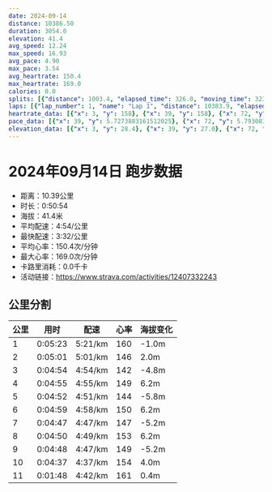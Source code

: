 ```yaml
---
date: 2024-09-14
distance: 10386.50
duration: 3054.0
elevation: 41.4
avg_speed: 12.24
max_speed: 16.93
avg_pace: 4.90
max_pace: 3.54
avg_heartrate: 150.4
max_heartrate: 169.0
calories: 0.0
splits: [{"distance": 1003.4, "elapsed_time": 326.0, "moving_time": 323.0, "average_speed": 3.11, "pace": 5.359067524115756, "average_heartrate": 160.08074534161491, "elevation_difference": -1.0, "split_number": 1}, {"distance": 999.9, "elapsed_time": 301.0, "moving_time": 301.0, "average_speed": 3.32, "pace": 5.020090361445783, "average_heartrate": 146.21594684385383, "elevation_difference": 2.0, "split_number": 2}, {"distance": 999.2, "elapsed_time": 294.0, "moving_time": 294.0, "average_speed": 3.4, "pace": 4.901970588235294, "average_heartrate": 142.2108843537415, "elevation_difference": -4.8, "split_number": 3}, {"distance": 997.5, "elapsed_time": 295.0, "moving_time": 295.0, "average_speed": 3.38, "pace": 4.930976331360947, "average_heartrate": 149.34915254237288, "elevation_difference": 6.2, "split_number": 4}, {"distance": 1000.1, "elapsed_time": 292.0, "moving_time": 292.0, "average_speed": 3.43, "pace": 4.859096209912535, "average_heartrate": 144.97260273972603, "elevation_difference": -5.8, "split_number": 5}, {"distance": 1002.2, "elapsed_time": 299.0, "moving_time": 299.0, "average_speed": 3.35, "pace": 4.975134328358209, "average_heartrate": 150.7458193979933, "elevation_difference": 6.2, "split_number": 6}, {"distance": 997.7, "elapsed_time": 287.0, "moving_time": 287.0, "average_speed": 3.48, "pace": 4.789281609195402, "average_heartrate": 147.4738675958188, "elevation_difference": -5.2, "split_number": 7}, {"distance": 1000.8, "elapsed_time": 290.0, "moving_time": 290.0, "average_speed": 3.45, "pace": 4.830927536231884, "average_heartrate": 153.5241379310345, "elevation_difference": 6.2, "split_number": 8}, {"distance": 1001.8, "elapsed_time": 288.0, "moving_time": 288.0, "average_speed": 3.48, "pace": 4.789281609195402, "average_heartrate": 149.55555555555554, "elevation_difference": -5.2, "split_number": 9}, {"distance": 999.5, "elapsed_time": 277.0, "moving_time": 277.0, "average_speed": 3.61, "pace": 4.616814404432133, "average_heartrate": 154.92057761732852, "elevation_difference": 4.0, "split_number": 10}, {"distance": 381.8, "elapsed_time": 111.0, "moving_time": 108.0, "average_speed": 3.54, "pace": 4.708107344632768, "average_heartrate": 161.5185185185185, "elevation_difference": 0.4, "split_number": 11}]
laps: [{"lap_number": 1, "name": "Lap 1", "distance": 10383.9, "elapsed_time": 3060.0, "moving_time": 3060.0, "average_speed": 3.39, "pace": 4.916430678466076, "average_heartrate": 150.55, "max_heartrate": 168, "start_date": "2024-09-14 19:59:01+00:00", "elevation_difference": 41.4}]
heartrate_data: [{"x": 3, "y": 158}, {"x": 39, "y": 158}, {"x": 72, "y": 160}, {"x": 107, "y": 160}, {"x": 139, "y": 160}, {"x": 172, "y": 160}, {"x": 204, "y": 160}, {"x": 237, "y": 160}, {"x": 272, "y": 160}, {"x": 305, "y": 162}, {"x": 336, "y": 162}, {"x": 368, "y": 162}, {"x": 401, "y": 143}, {"x": 432, "y": 144}, {"x": 465, "y": 145}, {"x": 495, "y": 149}, {"x": 526, "y": 136}, {"x": 557, "y": 137}, {"x": 587, "y": 144}, {"x": 618, "y": 144}, {"x": 650, "y": 140}, {"x": 681, "y": 140}, {"x": 710, "y": 139}, {"x": 739, "y": 145}, {"x": 770, "y": 144}, {"x": 801, "y": 138}, {"x": 833, "y": 140}, {"x": 863, "y": 147}, {"x": 894, "y": 145}, {"x": 924, "y": 149}, {"x": 957, "y": 142}, {"x": 988, "y": 148}, {"x": 1017, "y": 155}, {"x": 1049, "y": 155}, {"x": 1080, "y": 153}, {"x": 1112, "y": 151}, {"x": 1142, "y": 150}, {"x": 1172, "y": 143}, {"x": 1202, "y": 145}, {"x": 1233, "y": 145}, {"x": 1263, "y": 146}, {"x": 1295, "y": 144}, {"x": 1325, "y": 144}, {"x": 1354, "y": 145}, {"x": 1384, "y": 145}, {"x": 1415, "y": 146}, {"x": 1444, "y": 148}, {"x": 1475, "y": 147}, {"x": 1505, "y": 146}, {"x": 1535, "y": 148}, {"x": 1566, "y": 151}, {"x": 1600, "y": 147}, {"x": 1631, "y": 150}, {"x": 1661, "y": 151}, {"x": 1693, "y": 151}, {"x": 1725, "y": 151}, {"x": 1756, "y": 158}, {"x": 1785, "y": 153}, {"x": 1816, "y": 151}, {"x": 1845, "y": 145}, {"x": 1875, "y": 142}, {"x": 1906, "y": 148}, {"x": 1937, "y": 145}, {"x": 1966, "y": 149}, {"x": 1995, "y": 148}, {"x": 2024, "y": 148}, {"x": 2054, "y": 154}, {"x": 2083, "y": 148}, {"x": 2114, "y": 146}, {"x": 2143, "y": 147}, {"x": 2173, "y": 151}, {"x": 2203, "y": 151}, {"x": 2235, "y": 152}, {"x": 2265, "y": 155}, {"x": 2294, "y": 158}, {"x": 2323, "y": 158}, {"x": 2355, "y": 158}, {"x": 2385, "y": 159}, {"x": 2414, "y": 155}, {"x": 2442, "y": 153}, {"x": 2473, "y": 148}, {"x": 2502, "y": 152}, {"x": 2534, "y": 148}, {"x": 2564, "y": 147}, {"x": 2594, "y": 148}, {"x": 2622, "y": 147}, {"x": 2653, "y": 149}, {"x": 2683, "y": 148}, {"x": 2713, "y": 151}, {"x": 2743, "y": 149}, {"x": 2774, "y": 153}, {"x": 2804, "y": 153}, {"x": 2833, "y": 153}, {"x": 2863, "y": 154}, {"x": 2887, "y": 163}, {"x": 2914, "y": 166}, {"x": 2943, "y": 164}, {"x": 2972, "y": 167}, {"x": 3003, "y": 168}, {"x": 3031, "y": 157}]
pace_data: [{"x": 39, "y": 5.7273883161512025}, {"x": 72, "y": 5.793083072645117}, {"x": 107, "y": 6.715028203062046}, {"x": 139, "y": 4.994516032364398}, {"x": 172, "y": 5.188885429638853}, {"x": 204, "y": 4.70544889892716}, {"x": 237, "y": 4.830927536231884}, {"x": 272, "y": 5.825480601188395}, {"x": 305, "y": 5.098409299479963}, {"x": 336, "y": 4.832328211075674}, {"x": 368, "y": 4.896210340775558}, {"x": 401, "y": 5.659320882852292}, {"x": 432, "y": 4.999010197960407}, {"x": 465, "y": 4.643828364446921}, {"x": 495, "y": 4.818357906909511}, {"x": 526, "y": 4.722782657976763}, {"x": 557, "y": 4.561220580186097}, {"x": 587, "y": 4.768726752503576}, {"x": 618, "y": 5.511474867724867}, {"x": 650, "y": 4.395226793248945}, {"x": 681, "y": 4.369874147876245}, {"x": 710, "y": 4.605332964907432}, {"x": 739, "y": 5.082860628240317}, {"x": 770, "y": 4.896210340775558}, {"x": 801, "y": 5.032216183574879}, {"x": 833, "y": 5.589101274312541}, {"x": 863, "y": 5.7273883161512025}, {"x": 894, "y": 4.652903405918481}, {"x": 924, "y": 4.445638837023206}, {"x": 957, "y": 4.75376497432972}, {"x": 988, "y": 5.042874432677761}, {"x": 1017, "y": 4.936818720379146}, {"x": 1049, "y": 5.425358072916666}, {"x": 1080, "y": 4.920785355772069}, {"x": 1112, "y": 5.407754704737184}, {"x": 1142, "y": 4.801699798329011}, {"x": 1172, "y": 4.794792865362485}, {"x": 1202, "y": 4.96328171530673}, {"x": 1233, "y": 4.904855797527957}, {"x": 1263, "y": 4.676402918069584}, {"x": 1295, "y": 4.83513199883957}, {"x": 1325, "y": 4.627068295391449}, {"x": 1354, "y": 4.988536366357377}, {"x": 1384, "y": 4.492371967654986}, {"x": 1415, "y": 4.57373765093304}, {"x": 1444, "y": 4.852023289665211}, {"x": 1475, "y": 4.650306919642857}, {"x": 1505, "y": 6.325123339658444}, {"x": 1535, "y": 5.185656502800248}, {"x": 1566, "y": 4.930976331360947}, {"x": 1600, "y": 5.850017550017549}, {"x": 1631, "y": 5.121911493546404}, {"x": 1661, "y": 4.485118406889128}, {"x": 1693, "y": 4.637367835281024}, {"x": 1725, "y": 5.118765356265357}, {"x": 1756, "y": 5.493309162821358}, {"x": 1785, "y": 4.643828364446921}, {"x": 1816, "y": 5.214862327909887}, {"x": 1845, "y": 4.316679616679616}, {"x": 1875, "y": 5.18082064034815}, {"x": 1906, "y": 5.03373603141045}, {"x": 1937, "y": 5.0674065065369405}, {"x": 1966, "y": 4.6607102908277405}, {"x": 1995, "y": 5.6363544132566785}, {"x": 2024, "y": 4.36872870249017}, {"x": 2054, "y": 5.333343999999999}, {"x": 2083, "y": 4.605332964907432}, {"x": 2114, "y": 4.505731278723979}, {"x": 2143, "y": 5.201841448189762}, {"x": 2173, "y": 4.897649133117837}, {"x": 2203, "y": 5.158372021046116}, {"x": 2235, "y": 4.825332947307469}, {"x": 2265, "y": 4.385973684210526}, {"x": 2294, "y": 4.894772393538913}, {"x": 2323, "y": 5.205090568394753}, {"x": 2355, "y": 4.561220580186097}, {"x": 2385, "y": 4.627068295391449}, {"x": 2414, "y": 4.517945242613174}, {"x": 2442, "y": 4.933895796329188}, {"x": 2473, "y": 4.592642601267566}, {"x": 2502, "y": 4.724121315192743}, {"x": 2534, "y": 5.021602892437481}, {"x": 2564, "y": 4.456336898395722}, {"x": 2594, "y": 4.736203466894003}, {"x": 2622, "y": 4.688241912798874}, {"x": 2653, "y": 4.818357906909511}, {"x": 2683, "y": 4.712100650268589}, {"x": 2713, "y": 4.551256144183506}, {"x": 2743, "y": 5.49149917627677}, {"x": 2774, "y": 4.616814404432133}, {"x": 2804, "y": 5.142456032088861}, {"x": 2833, "y": 4.668543417366947}, {"x": 2863, "y": 4.207700075738449}, {"x": 2887, "y": 3.544598043385793}, {"x": 2914, "y": 4.6309252570158375}, {"x": 2943, "y": 4.48150040333423}, {"x": 2972, "y": 4.4232218683651805}, {"x": 3003, "y": 4.543811341330425}, {"x": 3031, "y": 4.492371967654986}]
elevation_data: [{"x": 3, "y": 28.4}, {"x": 39, "y": 27.0}, {"x": 72, "y": 26.8}, {"x": 107, "y": 27.0}, {"x": 139, "y": 27.0}, {"x": 172, "y": 26.6}, {"x": 204, "y": 25.6}, {"x": 237, "y": 25.4}, {"x": 272, "y": 25.0}, {"x": 305, "y": 26.8}, {"x": 336, "y": 28.2}, {"x": 368, "y": 29.8}, {"x": 401, "y": 31.0}, {"x": 432, "y": 31.6}, {"x": 465, "y": 32.6}, {"x": 495, "y": 32.0}, {"x": 526, "y": 31.6}, {"x": 557, "y": 30.8}, {"x": 587, "y": 30.6}, {"x": 618, "y": 30.0}, {"x": 650, "y": 29.2}, {"x": 681, "y": 28.4}, {"x": 710, "y": 27.2}, {"x": 739, "y": 27.2}, {"x": 770, "y": 27.0}, {"x": 801, "y": 27.2}, {"x": 833, "y": 26.2}, {"x": 863, "y": 25.4}, {"x": 894, "y": 24.2}, {"x": 924, "y": 25.0}, {"x": 957, "y": 26.4}, {"x": 988, "y": 28.4}, {"x": 1017, "y": 30.4}, {"x": 1049, "y": 31.2}, {"x": 1080, "y": 31.8}, {"x": 1112, "y": 32.8}, {"x": 1142, "y": 31.8}, {"x": 1172, "y": 31.6}, {"x": 1202, "y": 31.0}, {"x": 1233, "y": 31.2}, {"x": 1263, "y": 30.2}, {"x": 1295, "y": 29.2}, {"x": 1325, "y": 28.6}, {"x": 1354, "y": 27.6}, {"x": 1384, "y": 27.4}, {"x": 1415, "y": 27.2}, {"x": 1444, "y": 27.0}, {"x": 1475, "y": 25.6}, {"x": 1505, "y": 25.2}, {"x": 1535, "y": 24.6}, {"x": 1566, "y": 25.2}, {"x": 1600, "y": 26.6}, {"x": 1631, "y": 28.2}, {"x": 1661, "y": 30.4}, {"x": 1693, "y": 31.4}, {"x": 1725, "y": 32.0}, {"x": 1756, "y": 32.4}, {"x": 1785, "y": 31.6}, {"x": 1816, "y": 31.2}, {"x": 1845, "y": 31.2}, {"x": 1875, "y": 31.0}, {"x": 1906, "y": 29.6}, {"x": 1937, "y": 29.2}, {"x": 1966, "y": 28.2}, {"x": 1995, "y": 27.2}, {"x": 2024, "y": 27.4}, {"x": 2054, "y": 27.2}, {"x": 2083, "y": 27.0}, {"x": 2114, "y": 25.2}, {"x": 2143, "y": 25.2}, {"x": 2173, "y": 24.6}, {"x": 2203, "y": 25.4}, {"x": 2235, "y": 26.8}, {"x": 2265, "y": 28.6}, {"x": 2294, "y": 30.8}, {"x": 2323, "y": 31.0}, {"x": 2355, "y": 32.0}, {"x": 2385, "y": 32.4}, {"x": 2414, "y": 31.4}, {"x": 2442, "y": 31.4}, {"x": 2473, "y": 31.2}, {"x": 2502, "y": 31.0}, {"x": 2534, "y": 29.4}, {"x": 2564, "y": 28.8}, {"x": 2594, "y": 27.8}, {"x": 2622, "y": 27.4}, {"x": 2653, "y": 27.4}, {"x": 2683, "y": 27.2}, {"x": 2713, "y": 26.6}, {"x": 2743, "y": 25.6}, {"x": 2774, "y": 24.4}, {"x": 2804, "y": 24.2}, {"x": 2833, "y": 25.4}, {"x": 2863, "y": 27.0}, {"x": 2887, "y": 29.0}, {"x": 2914, "y": 30.6}, {"x": 2943, "y": 31.2}, {"x": 2972, "y": 32.4}, {"x": 3003, "y": 32.0}, {"x": 3031, "y": 31.6}]
---
```


# 2024年09月14日 跑步数据

- 距离：10.39公里
- 时长：0:50:54
- 海拔：41.4米
- 平均配速：4:54/公里
- 最快配速：3:32/公里
- 平均心率：150.4次/分钟
- 最大心率：169.0次/分钟
- 卡路里消耗：0.0千卡
- 活动链接：https://www.strava.com/activities/12407332243

## 公里分割

| 公里 | 用时 | 配速 | 心率 | 海拔变化 |
|------|------|------|------|------|
| 1 | 0:05:23 | 5:21/km | 160 | -1.0m |
| 2 | 0:05:01 | 5:01/km | 146 | 2.0m |
| 3 | 0:04:54 | 4:54/km | 142 | -4.8m |
| 4 | 0:04:55 | 4:55/km | 149 | 6.2m |
| 5 | 0:04:52 | 4:51/km | 144 | -5.8m |
| 6 | 0:04:59 | 4:58/km | 150 | 6.2m |
| 7 | 0:04:47 | 4:47/km | 147 | -5.2m |
| 8 | 0:04:50 | 4:49/km | 153 | 6.2m |
| 9 | 0:04:48 | 4:47/km | 149 | -5.2m |
| 10 | 0:04:37 | 4:37/km | 154 | 4.0m |
| 11 | 0:01:48 | 4:42/km | 161 | 0.4m |

